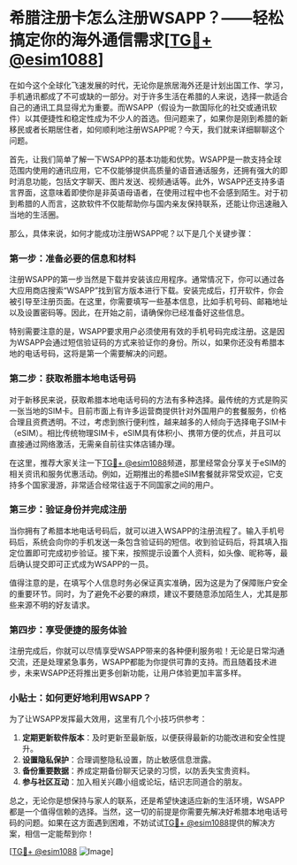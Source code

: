 # 希腊注册卡怎么注册WSAPP？——轻松搞定你的海外通信需求[[TG💪+ @esim1088](https://t.me/s/esim1088)]

在如今这个全球化飞速发展的时代，无论你是旅居海外还是计划出国工作、学习，手机通讯都成了不可或缺的一部分。对于许多生活在希腊的人来说，选择一款适合自己的通讯工具显得尤为重要。而WSAPP（假设为一款国际化的社交或通讯软件）以其便捷性和稳定性成为不少人的首选。但问题来了，如果你是刚到希腊的新移民或者长期居住者，如何顺利地注册WSAPP呢？今天，我们就来详细聊聊这个问题。

首先，让我们简单了解一下WSAPP的基本功能和优势。WSAPP是一款支持全球范围内使用的通讯应用，它不仅能够提供高质量的语音通话服务，还拥有强大的即时消息功能，包括文字聊天、图片发送、视频通话等。此外，WSAPP还支持多语言界面，这意味着即使你是非英语母语者，在使用过程中也不会感到陌生。对于初到希腊的人而言，这款软件不仅能帮助你与国内亲友保持联系，还能让你迅速融入当地的生活圈。

那么，具体来说，如何才能成功注册WSAPP呢？以下是几个关键步骤：

### 第一步：准备必要的信息和材料

注册WSAPP的第一步当然是下载并安装该应用程序。通常情况下，你可以通过各大应用商店搜索“WSAPP”找到官方版本进行下载。安装完成后，打开软件，你会被引导至注册页面。在这里，你需要填写一些基本信息，比如手机号码、邮箱地址以及设置密码等。因此，在开始之前，请确保你已经准备好这些信息。

特别需要注意的是，WSAPP要求用户必须使用有效的手机号码完成注册。这是因为WSAPP会通过短信验证码的方式来验证你的身份。所以，如果你还没有希腊本地的电话号码，这将是第一个需要解决的问题。

### 第二步：获取希腊本地电话号码

对于新移民来说，获取希腊本地电话号码的方法有多种选择。最传统的方式是购买一张当地的SIM卡。目前市面上有许多运营商提供针对外国用户的套餐服务，价格合理且资费透明。不过，考虑到旅行便利性，越来越多的人倾向于选择电子SIM卡（eSIM）。相比传统物理SIM卡，eSIM具有体积小、携带方便的优点，并且可以直接通过网络激活，无需亲自前往实体店铺办理。

在这里，推荐大家关注一下[TG💪+ @esim1088](https://t.me/s/esim1088)频道，那里经常会分享关于eSIM的相关资讯和服务优惠活动。例如，近期推出的希腊eSIM套餐就非常受欢迎，它支持多个国家漫游，非常适合经常往返于不同国家之间的用户。

### 第三步：验证身份并完成注册

当你拥有了希腊本地电话号码后，就可以进入WSAPP的注册流程了。输入手机号码后，系统会向你的手机发送一条包含验证码的短信。收到验证码后，将其填入指定位置即可完成初步验证。接下来，按照提示设置个人资料，如头像、昵称等，最后确认提交即可正式成为WSAPP的一员。

值得注意的是，在填写个人信息时务必保证真实准确，因为这是为了保障账户安全的重要环节。同时，为了避免不必要的麻烦，建议不要随意添加陌生人，尤其是那些来源不明的好友请求。

### 第四步：享受便捷的服务体验

注册完成后，你就可以尽情享受WSAPP带来的各种便利服务啦！无论是日常沟通交流，还是处理紧急事务，WSAPP都能为你提供可靠的支持。而且随着技术进步，未来WSAPP还将推出更多创新功能，让用户体验更加丰富多样。

### 小贴士：如何更好地利用WSAPP？

为了让WSAPP发挥最大效用，这里有几个小技巧供参考：
1. **定期更新软件版本**：及时更新至最新版，以便获得最新的功能改进和安全性提升。
2. **设置隐私保护**：合理调整隐私设置，防止敏感信息泄露。
3. **备份重要数据**：养成定期备份聊天记录的习惯，以防丢失宝贵资料。
4. **参与社区互动**：加入相关兴趣小组或论坛，结识志同道合的朋友。

总之，无论你是想保持与家人的联系，还是希望快速适应新的生活环境，WSAPP都是一个值得信赖的选择。当然，这一切的前提是你需要先解决好希腊本地电话号码的问题。如果在这方面遇到困难，不妨试试[TG💪+ @esim1088](https://t.me/s/esim1088)提供的解决方案，相信一定能帮到你！

[[TG💪+ @esim1088](https://t.me/s/esim1088) ![Image](https://i.postimg.cc/4NQfJmqS/Snipaste-2025-05-13-00-14-12.png)]